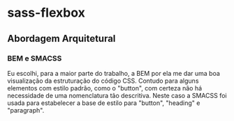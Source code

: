 # sass-flexbox

## Abordagem Arquitetural
### BEM e SMACSS

Eu escolhi, para a maior parte do trabalho, a BEM por ela me dar uma boa visualização da estruturação do código CSS. Contudo para alguns elementos com estilo padrão, como o "button", com certeza não há necessidade de uma nomenclatura tão descritiva. Neste caso a SMACSS foi usada para estabelecer a base de estilo para "button", "heading" e "paragraph".

